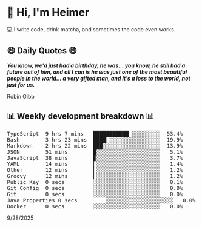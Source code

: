 # 👋 Hi, I'm Heimer

💻 I write code, drink matcha, and sometimes the code even works.

## 😄 Daily Quotes 😄

_**You know, we'd just had a birthday, he was... you know, he still had a future out of him, and all I can is he was just one of the most beautiful people in the world... a very gifted man, and it's a loss to the world, not just for us.**_

Robin Gibb



## 📊 Weekly development breakdown 📊

<pre>TypeScript  9 hrs 7 mins   ███████████▏░░░░░░░░░  53.4%
Bash        3 hrs 23 mins  ████▏░░░░░░░░░░░░░░░░  19.9%
Markdown    2 hrs 22 mins  ██▉░░░░░░░░░░░░░░░░░░  13.9%
JSON        51 mins        █░░░░░░░░░░░░░░░░░░░░   5.1%
JavaScript  38 mins        ▊░░░░░░░░░░░░░░░░░░░░   3.7%
YAML        14 mins        ▎░░░░░░░░░░░░░░░░░░░░   1.4%
Other       12 mins        ▎░░░░░░░░░░░░░░░░░░░░   1.2%
Groovy      12 mins        ▎░░░░░░░░░░░░░░░░░░░░   1.2%
Public Key  0 secs         ░░░░░░░░░░░░░░░░░░░░░   0.1%
Git Config  0 secs         ░░░░░░░░░░░░░░░░░░░░░   0.0%
Git         0 secs         ░░░░░░░░░░░░░░░░░░░░░   0.0%
Java Properties 0 secs         ░░░░░░░░░░░░░░░░░░░░░   0.0%
Docker      0 secs         ░░░░░░░░░░░░░░░░░░░░░   0.0%</pre>

9/28/2025